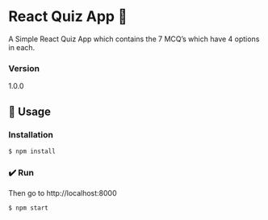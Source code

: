 #  React Quiz App 💎

A Simple React Quiz App which contains the 7 MCQ’s which have 4 options in each.

### Version
1.0.0

## 📝 Usage

### Installation

```sh
$ npm install
```

### ✔️ Run

Then go to http://localhost:8000

```sh
$ npm start
```

